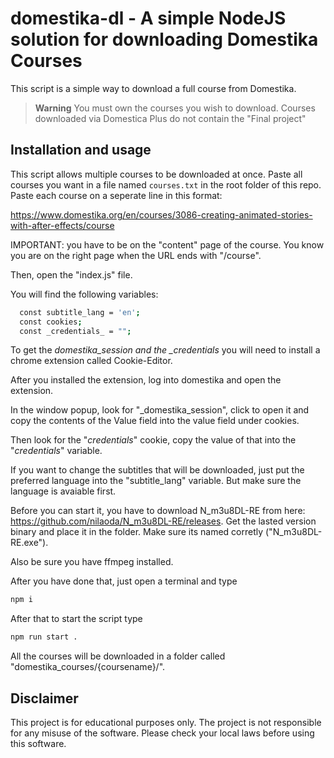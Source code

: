 # domestika-dl - A simple NodeJS solution for downloading Domestika Courses

This script is a simple way to download a full course from Domestika.

> **Warning**
> You must own the courses you wish to download. Courses downloaded via Domestica Plus do not contain the "Final project"

## Installation and usage

This script allows multiple courses to be downloaded at once. Paste all courses you want in a file named ```courses.txt``` in the root folder of this repo. Paste each course on a seperate line in this format:

https://www.domestika.org/en/courses/3086-creating-animated-stories-with-after-effects/course

IMPORTANT: you have to be on the "content" page of the course. You know you are on the right page when the URL ends with "/course".

Then, open the "index.js" file.

You will find the following variables:

```bash
  const subtitle_lang = 'en';
  const cookies;
  const _credentials_ = "";
```

To get the _domestika_session and the \_credentials_ you will need to install a chrome extension called Cookie-Editor.

After you installed the extension, log into domestika and open the extension.

In the window popup, look for "\_domestika_session", click to open it and copy the contents of the Value field into the value field under cookies.

Then look for the "_credentials_" cookie, copy the value of that into the "_credentials_" variable.

If you want to change the subtitles that will be downloaded, just put the preferred language into the "subtitle_lang" variable. But make sure the language is avaiable first.

Before you can start it, you have to download N_m3u8DL-RE from here: https://github.com/nilaoda/N_m3u8DL-RE/releases. Get the lasted version binary and place it in the folder. Make sure its named corretly ("N_m3u8DL-RE.exe").

Also be sure you have ffmpeg installed.

After you have done that, just open a terminal and type

```bash
npm i
```

After that to start the script type

```bash
npm run start .
```

All the courses will be downloaded in a folder called "domestika_courses/{coursename}/".

## Disclaimer

This project is for educational purposes only. The project is not responsible for any misuse of the software. Please check your local laws before using this software.
